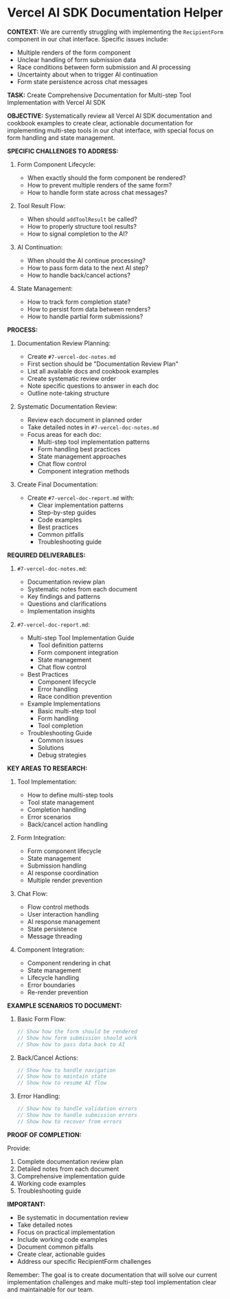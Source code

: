 # Vercel AI SDK Documentation Helper

**CONTEXT:** 
We are currently struggling with implementing the `RecipientForm` component in our chat interface. Specific issues include:
- Multiple renders of the form component
- Unclear handling of form submission data
- Race conditions between form submission and AI processing
- Uncertainty about when to trigger AI continuation
- Form state persistence across chat messages

**TASK:** Create Comprehensive Documentation for Multi-step Tool Implementation with Vercel AI SDK

**OBJECTIVE:** Systematically review all Vercel AI SDK documentation and cookbook examples to create clear, actionable documentation for implementing multi-step tools in our chat interface, with special focus on form handling and state management.

**SPECIFIC CHALLENGES TO ADDRESS:**

1. Form Component Lifecycle:
   - When exactly should the form component be rendered?
   - How to prevent multiple renders of the same form?
   - How to handle form state across chat messages?

2. Tool Result Flow:
   - When should `addToolResult` be called?
   - How to properly structure tool results?
   - How to signal completion to the AI?

3. AI Continuation:
   - When should the AI continue processing?
   - How to pass form data to the next AI step?
   - How to handle back/cancel actions?

4. State Management:
   - How to track form completion state?
   - How to persist form data between renders?
   - How to handle partial form submissions?

**PROCESS:**

1. Documentation Review Planning:
   - Create `#7-vercel-doc-notes.md`
   - First section should be "Documentation Review Plan"
   - List all available docs and cookbook examples
   - Create systematic review order
   - Note specific questions to answer in each doc
   - Outline note-taking structure

2. Systematic Documentation Review:
   - Review each document in planned order
   - Take detailed notes in `#7-vercel-doc-notes.md`
   - Focus areas for each doc:
     - Multi-step tool implementation patterns
     - Form handling best practices
     - State management approaches
     - Chat flow control
     - Component integration methods

3. Create Final Documentation:
   - Create `#7-vercel-doc-report.md` with:
     - Clear implementation patterns
     - Step-by-step guides
     - Code examples
     - Best practices
     - Common pitfalls
     - Troubleshooting guide

**REQUIRED DELIVERABLES:**

1. `#7-vercel-doc-notes.md`:
   - Documentation review plan
   - Systematic notes from each document
   - Key findings and patterns
   - Questions and clarifications
   - Implementation insights

2. `#7-vercel-doc-report.md`:
   - Multi-step Tool Implementation Guide
     - Tool definition patterns
     - Form component integration
     - State management
     - Chat flow control
   - Best Practices
     - Component lifecycle
     - Error handling
     - Race condition prevention
   - Example Implementations
     - Basic multi-step tool
     - Form handling
     - Tool completion
   - Troubleshooting Guide
     - Common issues
     - Solutions
     - Debug strategies

**KEY AREAS TO RESEARCH:**

1. Tool Implementation:
   - How to define multi-step tools
   - Tool state management
   - Completion handling
   - Error scenarios
   - Back/cancel action handling

2. Form Integration:
   - Form component lifecycle
   - State management
   - Submission handling
   - AI response coordination
   - Multiple render prevention

3. Chat Flow:
   - Flow control methods
   - User interaction handling
   - AI response management
   - State persistence
   - Message threading

4. Component Integration:
   - Component rendering in chat
   - State management
   - Lifecycle handling
   - Error boundaries
   - Re-render prevention

**EXAMPLE SCENARIOS TO DOCUMENT:**

1. Basic Form Flow:
   ```typescript
   // Show how the form should be rendered
   // Show how form submission should work
   // Show how to pass data back to AI
   ```

2. Back/Cancel Actions:
   ```typescript
   // Show how to handle navigation
   // Show how to maintain state
   // Show how to resume AI flow
   ```

3. Error Handling:
   ```typescript
   // Show how to handle validation errors
   // Show how to handle submission errors
   // Show how to recover from errors
   ```

**PROOF OF COMPLETION:**

Provide:
1. Complete documentation review plan
2. Detailed notes from each document
3. Comprehensive implementation guide
4. Working code examples
5. Troubleshooting guide

**IMPORTANT:**
- Be systematic in documentation review
- Take detailed notes
- Focus on practical implementation
- Include working code examples
- Document common pitfalls
- Create clear, actionable guides
- Address our specific RecipientForm challenges

Remember: The goal is to create documentation that will solve our current implementation challenges and make multi-step tool implementation clear and maintainable for our team. 